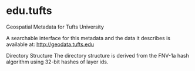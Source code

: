 edu.tufts
=========

Geospatial Metadata for Tufts University

A searchable interface for this metadata and the data it describes is available at:
http://geodata.tufts.edu

Directory Structure
The directory structure is derived from the FNV-1a hash algorithm using 32-bit hashes of layer ids.
